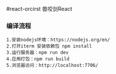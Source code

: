 #react-orcirst 兽咬剑React

### 编译流程
```
1.安装nodejs环境：https://nodejs.org/en/
2.打开iterm 安装依赖包 npm install
3.运行服务器：npm run dev
4.应用打包：npm run build
5.浏览器访问：http://localhost:7706/
```
